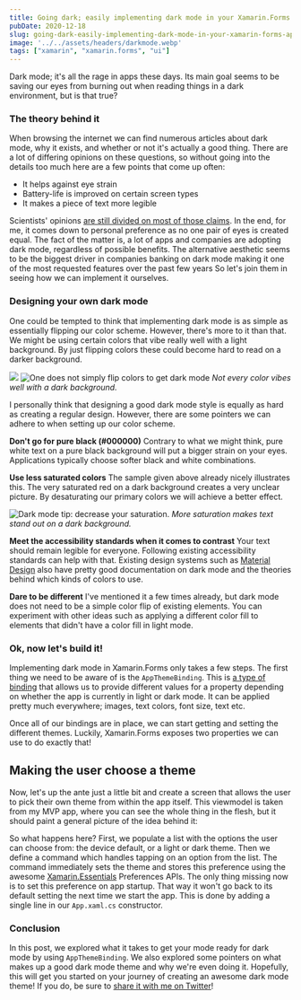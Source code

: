 ```yaml
---
title: Going dark; easily implementing dark mode in your Xamarin.Forms app
pubDate: 2020-12-18
slug: going-dark-easily-implementing-dark-mode-in-your-xamarin-forms-app
image: '../../assets/headers/darkmode.webp'
tags: ["xamarin", "xamarin.forms", "ui"]
---
```

Dark mode; it's all the rage in apps these days. Its main goal seems to be saving our eyes from burning out when reading things in a dark environment, but is that true?

### The theory behind it
When browsing the internet we can find numerous articles about dark mode, why it exists, and whether or not it's actually a good thing. There are a lot of differing opinions on these questions, so without going into the details too much here are a few points that come up often:

*   It helps against eye strain
*   Battery-life is improved on certain screen types
*   It makes a piece of text more legible

Scientists' opinions [are still divided on most of those claims](https://www.wired.co.uk/article/dark-mode-chrome-android-ios-science). In the end, for me, it comes down to personal preference as no one pair of eyes is created equal. The fact of the matter is, a lot of apps and companies are adopting dark mode, regardless of possible benefits. The alternative aesthetic seems to be the biggest driver in companies banking on dark mode making it one of the most requested features over the past few years So let's join them in seeing how we can implement it ourselves.

### Designing your own dark mode
One could be tempted to think that implementing dark mode is as simple as essentially flipping our color scheme. However, there's more to it than that. We might be using certain colors that vibe really well with a light background. By just flipping colors these could become hard to read on a darker background.

![](/images/posts/image-62.png)
![One does not simply flip colors to get dark mode](/images/posts/image-61.png)
*Not every color vibes well with a dark background.*

I personally think that designing a good dark mode style is equally as hard as creating a regular design. However, there are some pointers we can adhere to when setting up our color scheme.

**Don't go for pure black (#000000)**
Contrary to what we might think, pure white text on a pure black background will put a bigger strain on your eyes. Applications typically choose softer black and white combinations.

**Use less saturated colors**
The sample given above already nicely illustrates this. The very saturated red on a dark background creates a very unclear picture. By desaturating our primary colors we will achieve a better effect.

![Dark mode tip: decrease your saturation.](/images/posts/image-63.png)
*More saturation makes text stand out on a dark background.*

**Meet the accessibility standards when it comes to contrast**
Your text should remain legible for everyone. Following existing accessibility standards can help with that. Existing design systems such as [Material Design](https://material.io/design/color/dark-theme.html) also have pretty good documentation on dark mode and the theories behind which kinds of colors to use.

**Dare to be different**
I've mentioned it a few times already, but dark mode does not need to be a simple color flip of existing elements. You can experiment with other ideas such as applying a different color fill to elements that didn't have a color fill in light mode.

### Ok, now let's build it!
Implementing dark mode in Xamarin.Forms only takes a few steps. The first thing we need to be aware of is the `AppThemeBinding`. This is [a type of binding](https://docs.microsoft.com/en-us/xamarin/xamarin-forms/user-interface/theming/system-theme-changes) that allows us to provide different values for a property depending on whether the app is currently in light or dark mode. It can be applied pretty much everywhere; images, text colors, font size, text etc.

<script src="https://gist.github.com/sthewissen/1f00e0a660d84f259abb8278396af11d.js"></script>

Once all of our bindings are in place, we can start getting and setting the different themes. Luckily, Xamarin.Forms exposes two properties we can use to do exactly that!

<script src="https://gist.github.com/sthewissen/1a108007d998123bd047719cc2fedd72.js"></script>

## Making the user choose a theme
Now, let's up the ante just a little bit and create a screen that allows the user to pick their own theme from within the app itself. This viewmodel is taken from my MVP app, where you can see the whole thing in the flesh, but it should paint a general picture of the idea behind it:

<script src="https://gist.github.com/sthewissen/ac1c78a9b3f87d140817e89efee3a830.js"></script>

So what happens here? First, we populate a list with the options the user can choose from: the device default, or a light or dark theme. Then we define a command which handles tapping on an option from the list. The command immediately sets the theme and stores this preference using the awesome [Xamarin.Essentials](https://docs.microsoft.com/en-us/xamarin/essentials/) Preferences APIs. The only thing missing now is to set this preference on app startup. That way it won't go back to its default setting the next time we start the app. This is done by adding a single line in our `App.xaml.cs` constructor.

<script src="https://gist.github.com/sthewissen/23da146e117d08fd67c6c6ca27dce448.js"></script>

### Conclusion
In this post, we explored what it takes to get your mode ready for dark mode by using `AppThemeBinding`. We also explored some pointers on what makes up a good dark mode theme and why we're even doing it. Hopefully, this will get you started on your journey of creating an awesome dark mode theme! If you do, be sure to [share it with me on Twitter](https://www.twitter.com/devnl)!